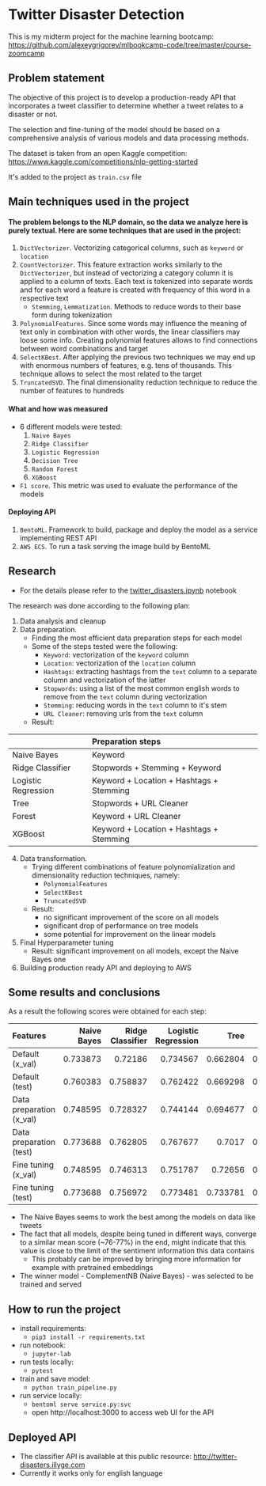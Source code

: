 # Twitter Disaster Detection

This is my midterm project for the machine learning bootcamp:
https://github.com/alexeygrigorev/mlbookcamp-code/tree/master/course-zoomcamp

## Problem statement
The objective of this project is to develop a production-ready API that incorporates a tweet classifier to determine whether a tweet relates to a disaster or not. 

The selection and fine-tuning of the model should be based on a comprehensive analysis of various models and data processing methods.

The dataset is taken from an open Kaggle competition:
https://www.kaggle.com/competitions/nlp-getting-started

It's added to the project as `train.csv` file

## Main techniques used in the project

#### The problem belongs to the NLP domain, so the data we analyze here is purely textual. Here are some techniques that are used in the project:
1. `DictVectorizer`. Vectorizing categorical columns, such as `keyword` or `location`
2. `CountVectorizer`. This feature extraction works similarly to the `DictVectorizer`, but instead of vectorizing a category column it is applied to a column of texts. Each text is tokenized into separate words and for each word a feature is created with frequency of this word in a respective text
   * `Stemming`, `Lemmatization`. Methods to reduce words to their base form during tokenization
3. `PolynomialFeatures`. Since some words may influence the meaning of text only in combination with other words, the linear classifiers may loose some info. Creating polynomial features allows to find connections between word combinations and target
4. `SelectKBest`. After applying the previous two techniques we may end up with enormous numbers of features, e.g. tens of thousands. This technique allows to select the most related to the target
5. `TruncatedSVD`. The final dimensionality reduction technique to reduce the number of features to hundreds

#### What and how was measured

* 6 different models were tested:
   1. `Naive Bayes`
   1. `Ridge Classifier`
   1. `Logistic Regression`
   1. `Decision Tree`
   1. `Random Forest`
   1. `XGBoost`
* `F1 score`. This metric was used to evaluate the performance of the models

#### Deploying API

1. `BentoML`. Framework to build, package and deploy the model as a service implementing REST API
2. `AWS ECS`. To run a task serving the image build by BentoML

## Research

* For the details please refer to the [twitter_disasters.ipynb](twitter_disasters.ipynb) notebook

The research was done according to the following plan:
1. Data analysis and cleanup
2. Data preparation.
   * Finding the most efficient data preparation steps for each model
   * Some of the steps tested were the following:
      * `Keyword`: vectorization of the `keyword` column
      * `Location`: vectorization of the `location` column
      * `Hashtags`: extracting hashtags from the `text` column to a separate column and vectorization of the latter
      * `Stopwords`: using a list of the most common english words to remove from the `text` column during vectorization
      * `Stemming`: reducing words in the `text` column to it's stem
      * `URL Cleaner`: removing urls from the `text` column
   * Result:

|                     | Preparation steps                        |
|:--------------------|:-----------------------------------------|
| Naive Bayes         | Keyword                                  |
| Ridge Classifier    | Stopwords + Stemming + Keyword           |
| Logistic Regression | Keyword + Location + Hashtags + Stemming |
| Tree                | Stopwords + URL Cleaner                  |
| Forest              | Keyword + URL Cleaner                    |
| XGBoost             | Keyword + Location + Hashtags + Stemming |

4. Data transformation.
   * Trying different combinations of feature polynomialization and dimensionality reduction techniques, namely:
     * `PolynomialFeatures`
     * `SelectKBest`
     * `TruncatedSVD`
   * Result: 
     * no significant improvement of the score on all models
     * significant drop of performance on tree models
     * some potential for improvement on the linear models
6. Final Hyperparameter tuning
   * Result: significant improvement on all models, except the Naive Bayes one
7. Building production ready API and deploying to AWS


## Some results and conclusions

As a result the following scores were obtained for each step:

| Features                 |   Naive Bayes |   Ridge Classifier |   Logistic Regression |     Tree |   Forest |   XGBoost |
|:-------------------------|--------------:|-------------------:|----------------------:|---------:|---------:|----------:|
| Default (x_val)          |      0.733873 |           0.72186  |              0.734567 | 0.662804 | 0.700984 |  0.736132 |
| Default (test)           |      0.760383 |           0.758837 |              0.762422 | 0.669298 | 0.727909 |  0.742475 |
| Data preparation (x_val) |      0.748595 |           0.728327 |              0.744144 | 0.694677 | 0.729309 |  0.741877 |
| Data preparation (test)  |      0.773688 |           0.762805 |              0.767677 | 0.7017   | 0.740995 |  0.759367 |
| Fine tuning (x_val)      |      0.748595 |           0.746313 |              0.751787 | 0.72656  | 0.753157 |  0.746981 |
| Fine tuning (test)       |      0.773688 |           0.756972 |              0.773481 | 0.733781 | 0.772727 |  0.767213 |

- The Naive Bayes seems to work the best among the models on data like tweets
- The fact that all models, despite being tuned in different ways, converge to a similar mean score (~76-77%) in the end, might indicate that this value is close to the limit of the sentiment information this data contains 
  - This probably can be improved by bringing more information for example with pretrained embeddings
- The winner model - ComplementNB (Naive Bayes) - was selected to be trained and served

## How to run the project

- install requirements:
  - ```pip3 install -r requirements.txt```
- run notebook: 
  - `jupyter-lab`
- run tests locally:
  - `pytest`
- train and save model: 
  - `python train_pipeline.py`
- run service locally:
  - `bentoml serve service.py:svc`
  - open http://localhost:3000 to access web UI for the API

## Deployed API
* The classifier API is available at this public resource:
http://twitter-disasters.illyge.com
* Currently it works only for english language